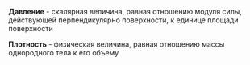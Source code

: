 **Давление** - скалярная величина, равная отношению модуля силы, действующей перпендикулярно
поверхности, к единице площади поверхности

<BlockMath math="
    p=\frac{F}{S}\\
    [p]=\frac{\text Н}{\text м^2}=\text{Па}
">

**Плотность** - физическая величина, равная отношению массы однородного тела к его объему

<BlockMath math="
    \rho=\frac{m}{V}\\
    [\rho]=\frac{\text{кг}}{\text м^3}
">